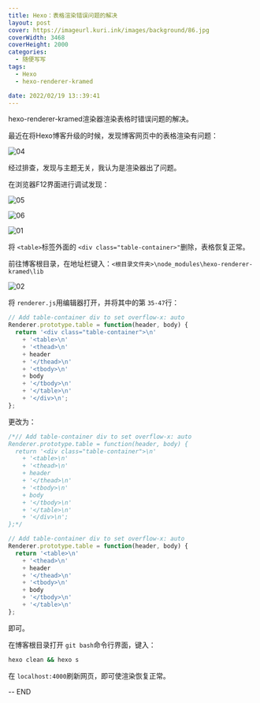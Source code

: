 ```yaml
---
title: Hexo：表格渲染错误问题的解决
layout: post
cover: https://imageurl.kuri.ink/images/background/86.jpg
coverWidth: 3468
coverHeight: 2000
categories:
  - 随便写写
tags:
  - Hexo
  - hexo-renderer-kramed

date: 2022/02/19 13::39:41
---
```

hexo-renderer-kramed渲染器渲染表格时错误问题的解决。

<!--more-->

最近在将Hexo博客升级的时候，发现博客网页中的表格渲染有问题：

![04](https://cdn.jsdelivr.net/gh/imageurl/fly6022@masterhttps://imageurl.kuri.ink/images/posts/2022-02-19-01/04.png)

经过排查，发现与主题无关，我认为是渲染器出了问题。

在浏览器F12界面进行调试发现：

![05](https://cdn.jsdelivr.net/gh/imageurl/fly6022@masterhttps://imageurl.kuri.ink/images/posts/2022-02-19-01/05.png)

![06](https://cdn.jsdelivr.net/gh/imageurl/fly6022@masterhttps://imageurl.kuri.ink/images/posts/2022-02-19-01/06.png)

![01](https://cdn.jsdelivr.net/gh/imageurl/fly6022@masterhttps://imageurl.kuri.ink/images/posts/2022-02-19-01/01.png)

将 ``<table>``标签外面的 ``<div class="table-container>"``删除，表格恢复正常。

前往博客根目录，在地址栏键入：``<根目录文件夹>\node_modules\hexo-renderer-kramed\lib``

![02](https://cdn.jsdelivr.net/gh/imageurl/fly6022@masterhttps://imageurl.kuri.ink/images/posts/2022-02-19-01/02.png)

将 ``renderer.js``用编辑器打开，并将其中的第 ``35-47``行：

```js
// Add table-container div to set overflow-x: auto
Renderer.prototype.table = function(header, body) {
  return '<div class="table-container">\n'
    + '<table>\n'
    + '<thead>\n'
    + header
    + '</thead>\n'
    + '<tbody>\n'
    + body
    + '</tbody>\n'
    + '</table>\n'
    + '</div>\n';
};
```

更改为：

```js
/*// Add table-container div to set overflow-x: auto
Renderer.prototype.table = function(header, body) {
  return '<div class="table-container">\n'
    + '<table>\n'
    + '<thead>\n'
    + header
    + '</thead>\n'
    + '<tbody>\n'
    + body
    + '</tbody>\n'
    + '</table>\n'
    + '</div>\n';
};*/

// Add table-container div to set overflow-x: auto
Renderer.prototype.table = function(header, body) {
  return '<table>\n'
    + '<thead>\n'
    + header
    + '</thead>\n'
    + '<tbody>\n'
    + body
    + '</tbody>\n'
    + '</table>\n'
};
```

即可。

在博客根目录打开 ``git bash``命令行界面，键入：

```bash
hexo clean && hexo s
```

在 ``localhost:4000``刷新网页，即可使渲染恢复正常。

-- END
